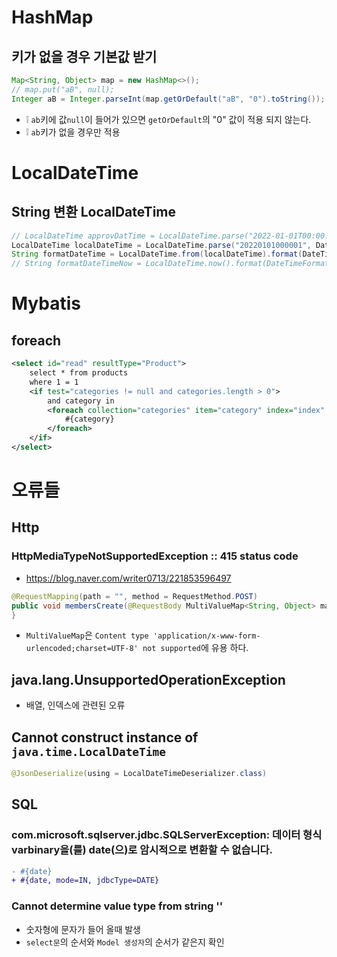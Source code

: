 # HashMap
## 키가 없을 경우 기본값 받기
```java
Map<String, Object> map = new HashMap<>();
// map.put("aB", null);
Integer aB = Integer.parseInt(map.getOrDefault("aB", "0").toString());
```
* ❕ `ab`키에 값`null`이 들어가 있으면 `getOrDefault`의 "0" 값이 적용 되지 않는다.
* ❕ `ab`키가 없을 경우만 적용

# LocalDateTime
## String 변환 LocalDateTime
```java
// LocalDateTime approvDatTime = LocalDateTime.parse("2022-01-01T00:00:01");
LocalDateTime localDateTime = LocalDateTime.parse("20220101000001", DateTimeFormatter.ofPattern("yyyyMMddHHmmss"));
String formatDateTime = LocalDateTime.from(localDateTime).format(DateTimeFormatter.ofPattern("yyyyMMddHHmmss"));
// String formatDateTimeNow = LocalDateTime.now().format(DateTimeFormatter.ofPattern("yyyyMMddHHmmss"));
```

# Mybatis
## foreach
```xml
<select id="read" resultType="Product">
    select * from products
    where 1 = 1
    <if test="categories != null and categories.length > 0">
        and category in
        <foreach collection="categories" item="category" index="index" separator=", " open="(" close=")">
            #{category}
        </foreach>
    </if>
</select>
```

# 오류들

## Http
### HttpMediaTypeNotSupportedException :: 415 status code
* https://blog.naver.com/writer0713/221853596497
```java
@RequestMapping(path = "", method = RequestMethod.POST)
public void membersCreate(@RequestBody MultiValueMap<String, Object> map) {
}
```
* `MultiValueMap`은 `Content type 'application/x-www-form-urlencoded;charset=UTF-8' not supported`에 유용 하다.

## java.lang.UnsupportedOperationException
* 배열, 인덱스에 관련된 오류

## Cannot construct instance of `java.time.LocalDateTime`
```java
@JsonDeserialize(using = LocalDateTimeDeserializer.class)
```

## SQL
### com.microsoft.sqlserver.jdbc.SQLServerException: 데이터 형식 varbinary을(를) date(으)로 암시적으로 변환할 수 없습니다.
```diff
- #{date}
+ #{date, mode=IN, jdbcType=DATE}
```

### Cannot determine value type from string ''
* 숫자형에 문자가 들어 올때 발생
* `select문`의 순서와 `Model 생성자`의 순서가 같은지 확인
